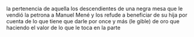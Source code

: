 la pertenencia de aquella los descendientes de una negra mesa que
le vendió la petrona a Manuel Mené y los refude a beneficiar de
su hija por cuenta de lo que tiene que darle por once y más (le
gible) de oro que haciendo el valor de lo que le toca en la parte